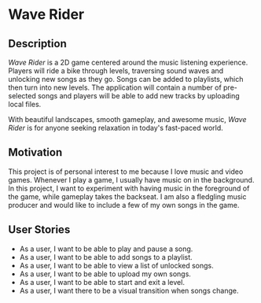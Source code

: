 # Wave Rider

## Description

*Wave Rider* is a 2D game centered around the music listening experience.
Players will ride a bike through levels, traversing sound waves and unlocking new songs as they go. 
Songs can be added to playlists, which then turn into new levels. 
The application will contain a number of pre-selected songs and players will be able to add new tracks by uploading local files.  

With beautiful landscapes, smooth gameplay, and awesome music, *Wave Rider* is for anyone seeking relaxation in today's fast-paced world.

## Motivation

This project is of personal interest to me because I love music and video games. 
Whenever I play a game, I usually have music on in the background. 
In this project, I want to experiment with having music in the foreground of the game, while gameplay takes the backseat.
I am also a fledgling music producer and would like to include a few of my own songs in the game.

## User Stories

- As a user, I want to be able to play and pause a song.
- As a user, I want to be able to add songs to a playlist.
- As a user, I want to be able to view a list of unlocked songs.
- As a user, I want to be able to upload my own songs.
- As a user, I want to be able to start and exit a level.
- As a user, I want there to be a visual transition when songs change.